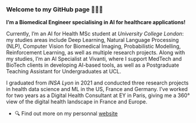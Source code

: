 ### Welcome to my GitHub page 🙋🏻‍♀️

**I’m a Biomedical Engineer specialising in AI for healthcare applications!**

Currently, I’m an AI for Health MSc student at *University College London*: my studies areas include Deep Learning, Natural Language Processing (NLP), Computer Vision for Biomedical Imaging, Probabilistic Modelling, Reinforcement Learning, as well as multiple research projects. Along with my studies, I’m an AI Specialist at Vivanti, where I support MedTech and BioTech clients in developing AI-based tools, as well as a Postgraduate Teaching Assistant for Undergraduates at UCL.

I graduated from *INSA Lyon* in 2021 and conducted three research projects in health data science and ML in the US, France and Germany. I’ve worked for two years as a Digital Health Consultant at EY in Paris, giving me a 360° view of the digital health landscape in France and Europe.

- 🔍 Find out more on my personnal [website](https://kenza-ily.notion.site)

